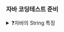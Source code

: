 ### 자바 코딩테스트 준비

<details>
<summary>❓자바의 String 특징</summary>

```java
String str = "ABCDEFG"; // String은 불변 자료형이라 변경 불가.
String str = 'a'; // compile error -> String은 한글자도 무조건 ""
```

</details>
